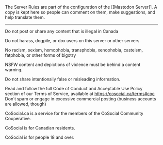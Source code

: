The Server Rules are part of the configuration of the [[Mastodon Server]]. A copy is kept here so people can comment on them, make suggestions, and help translate them.

---

Do not post or share any content that is illegal in Canada

Do not harass, dogpile, or dox users on this server or other servers

No racism, sexism, homophobia, transphobia, xenophobia, casteism, fatphobia, or other forms of bigotry

NSFW content and depictions of violence must be behind a content warning.

Do not share intentionally false or misleading information.

Read and follow the full Code of Conduct and Acceptable Use Policy section of our Terms of Service, available at https://cosocial.ca/terms#coc Don't spam or engage in excessive commercial posting (business accounts are allowed, though)

CoSocial.ca is a service for the members of the CoSocial Community Cooperative.

CoSocial is for Canadian residents.

CoSocial is for people 18 and over.